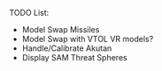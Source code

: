 TODO List:
- Model Swap Missiles
- Model Swap with VTOL VR models?
- Handle/Calibrate Akutan
- Display SAM Threat Spheres

